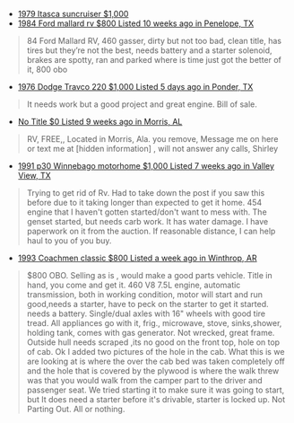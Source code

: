 - [1979 Itasca suncruiser $1,000](https://www.facebook.com/marketplace/item/1183737980188922/)
- [1984 Ford mallard rv $800 Listed 10 weeks ago in Penelope, TX](https://www.facebook.com/marketplace/item/725125146706605)
>84 Ford Mallard RV, 460 gasser, dirty but not too bad, clean title, has tires but they’re not the best, needs battery and a starter solenoid, brakes are spotty, ran and parked where is time just got the better of it, 800 obo 
- [1976 Dodge Travco 220 $1,000 Listed 5 days ago in Ponder, TX](https://www.facebook.com/marketplace/item/1455859738763020)
>It needs work but a good project and great engine. Bill of sale. 
- [No Title $0 Listed 9 weeks ago in Morris, AL](https://www.facebook.com/marketplace/item/4102230620049193)
>RV, FREE,, Located in Morris, Ala. you remove, Message me on here or text me at
>[hidden information] , will not answer any calls, Shirley
- [1991 p30 Winnebago motorhome $1,000 Listed 7 weeks ago in Valley View, TX](https://www.facebook.com/marketplace/item/1936853617062708)
>Trying to get rid of Rv. Had to take down the post if you saw this before due to it taking longer than expected to get it home. 454 engine that I haven't gotten started/don't want to mess with. The genset started, but needs carb work. It has water damage. I have paperwork on it from the auction. If reasonable distance, I can help haul to you of you buy.
- [1993 Coachmen classic $800 Listed a week ago in Winthrop, AR](https://www.facebook.com/marketplace/item/742091295077449)
>$800  OBO.
Selling as is , would make a good parts vehicle. Title in hand, you come and get it.
460 V8 7.5L engine, automatic transmission, both in working condition, motor will start and run good,needs a starter, have to peck on the starter to get it started. needs a battery.
Single/dual axles with 16" wheels with good tire tread. All appliances go with it, frig., microwave, stove, sinks,shower, holding tank, comes with gas generator. Not wrecked, great frame. Outside hull needs scraped ,its no good on the front top, hole on top of cab. Ok I added two pictures of the hole in the cab. What this is we are looking at is where the over the cab bed was taken completely off and the hole that is covered by the plywood is where the walk threw was that you would walk from the camper part to the driver and passenger seat. We tried starting it to make sure it was going to start, but It does need a starter before it's drivable, starter is locked up.
Not Parting Out. All or nothing.
